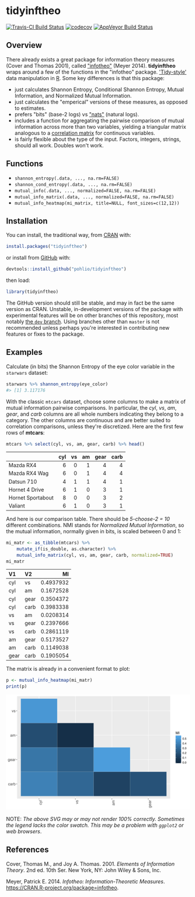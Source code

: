 
<!-- README.md is generated from README.Rmd. Please edit that file -->
tidyinftheo
===========

[![Travis-CI Build Status](https://travis-ci.org/pohlio/tidyinftheo.svg?branch=master)](https://travis-ci.org/pohlio/tidyinftheo) [![codecov](https://codecov.io/gh/pohlio/tidyinftheo/branch/master/graph/badge.svg)](https://codecov.io/gh/pohlio/tidyinftheo) [![AppVeyor Build Status](https://ci.appveyor.com/api/projects/status/github/pohlio/tidyinftheo?branch=master&svg=true)](https://ci.appveyor.com/project/pohlio/tidyinftheo)

Overview
--------

There already exists a great package for information theory measures (Cover and Thomas 2001), called ["infotheo"](https://cran.r-project.org/web/packages/infotheo/index.html) (Meyer 2014). **tidyinftheo** wraps around a few of the functions in the "infotheo" package. ['Tidy-style'](https://tidyverse.org/) data manipulation in [R](https://cran.r-project.org/). Some key differences is that this package:

-   just calculates Shannon Entropy, Conditional Shannon Entropy, Mutual Information, and Normalized Mutual Information.
-   just calculates the "emperical" versions of these measures, as opposed to estimates.
-   prefers "bits" (base-2 logs) vs ["nats"](https://en.wikipedia.org/wiki/Nat_(unit)) (natural logs).
-   includes a function for aggregating the pairwise comparison of mutual information across more than two variables, yielding a triangular matrix analogous to a [correlation matrix](http://www.statisticshowto.com/correlation-matrix/) for continuous variables.
-   is fairly flexible about the type of the input. Factors, integers, strings, should all work. Doubles won't work.

Functions
---------

-   `shannon_entropy(.data, ..., na.rm=FALSE)`
-   `shannon_cond_entropy(.data, ..., na.rm=FALSE)`
-   `mutual_info(.data, ..., normalized=FALSE, na.rm=FALSE)`
-   `mutual_info_matrix(.data, ..., normalized=FALSE, na.rm=FALSE)`
-   `mutual_info_heatmap(mi_matrix, title=NULL, font_sizes=c(12,12))`

Installation
------------

You can install, the traditional way, from [CRAN](https://cran.r-project.org/) with:

``` r
install.packages("tidyinftheo")
```

or install from [GitHub](https://github.com/pohlio/tidyinftheo) with:

``` r
devtools::install_github("pohlio/tidyinftheo")
```

then load:

``` r
library(tidyinftheo)
```

The GitHub version should still be stable, and may in fact be the same version as CRAN. Unstable, in-development versions of the package with experimental features will be on other branches of this repository, most notably [the `dev` branch](https://github.com/pohlio/tidyinftheo/tree/dev). Using branches other than `master` is not recommended unless perhaps you're interested in contributing new features or fixes to the package.

Examples
--------

Calculate (in bits) the Shannon Entropy of the eye color variable in the `starwars` dataset:

``` r
starwars %>% shannon_entropy(eye_color)
#> [1] 3.117176
```

With the classic `mtcars` dataset, choose some columns to make a matrix of mutual information pairwise comparisons. In particular, the *cyl*, *vs*, *am*, *gear*, and *carb* columns are all whole numbers indicating they belong to a category. The other columns are continuous and are better suited to correlation comparisons, unless they're discretized. Here are the first few rows of **mtcars**:

``` r
mtcars %>% select(cyl, vs, am, gear, carb) %>% head()
```

|                   |  cyl|   vs|   am|  gear|  carb|
|-------------------|----:|----:|----:|-----:|-----:|
| Mazda RX4         |    6|    0|    1|     4|     4|
| Mazda RX4 Wag     |    6|    0|    1|     4|     4|
| Datsun 710        |    4|    1|    1|     4|     1|
| Hornet 4 Drive    |    6|    1|    0|     3|     1|
| Hornet Sportabout |    8|    0|    0|     3|     2|
| Valiant           |    6|    1|    0|     3|     1|

And here is our comparison table. There should be *5-choose-2 = 10* different combinations. NMI stands for *Normalized Mutual Information*, so the mutual information, normally given in bits, is scaled between 0 and 1:

``` r
mi_matr <- as_tibble(mtcars) %>% 
    mutate_if(is_double, as.character) %>%
    mutual_info_matrix(cyl, vs, am, gear, carb, normalized=TRUE)
mi_matr
```

| V1   | V2   |         MI|
|:-----|:-----|----------:|
| cyl  | vs   |  0.4937932|
| cyl  | am   |  0.1672528|
| cyl  | gear |  0.3504372|
| cyl  | carb |  0.3983338|
| vs   | am   |  0.0208314|
| vs   | gear |  0.2397666|
| vs   | carb |  0.2861119|
| am   | gear |  0.5173527|
| am   | carb |  0.1149038|
| gear | carb |  0.1905054|

The matrix is already in a convenient format to plot:

``` r
p <- mutual_info_heatmap(mi_matr)
print(p)
```

<!-- This is annoying, but the auto-generated .svg needs to be in a subdir to be CRAN compliant
     e.g. https://github.com/rstudio/sparklyr/issues/548  -->
![](tools/README-plot-1.svg)

NOTE: *The above SVG may or may not render 100% correctly. Sometimes the legend lacks the color swatch. This may be a problem with `ggplot2` or web browsers*.

References
----------

Cover, Thomas M., and Joy A. Thomas. 2001. *Elements of Information Theory*. 2nd ed. 10th Ser. New York, NY: John Wiley & Sons, Inc.

Meyer, Patrick E. 2014. *Infotheo: Information-Theoretic Measures*. <https://CRAN.R-project.org/package=infotheo>.
